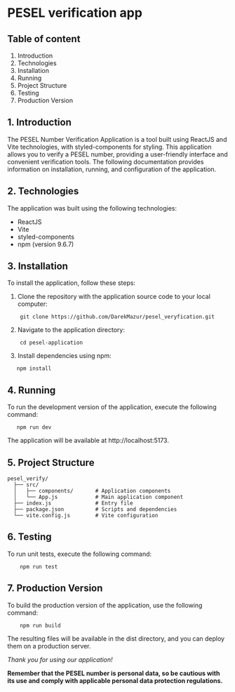 # PESEL verification app

## Table of content
1. Introduction
2. Technologies
3. Installation
4. Running
5. Project Structure
6. Testing
7. Production Version


## 1. Introduction
   The PESEL Number Verification Application is a tool built using ReactJS and Vite technologies, with styled-components for styling. This application allows you to verify a PESEL number, providing a user-friendly interface and convenient verification tools. The following documentation provides information on installation, running, and configuration of the application.

## 2. Technologies
The application was built using the following technologies:

* ReactJS
* Vite
* styled-components
* npm (version 9.6.7)

## 3. Installation
To install the application, follow these steps:

1. Clone the repository with the application source code to your local computer:

```
    git clone https://github.com/DarekMazur/pesel_veryfication.git
```

2. Navigate to the application directory:
```
    cd pesel-application
```
3. Install dependencies using npm:
```
   npm install
```

## 4. Running
To run the development version of the application, execute the following command:
```
   npm run dev
```
The application will be available at http://localhost:5173.

## 5. Project Structure
```
pesel_verify/
  ├── src/
  │   ├── components/       # Application components
  │   └── App.js            # Main application component
  ├── index.js              # Entry file
  ├── package.json          # Scripts and dependencies
  └── vite.config.js        # Vite configuration
```

## 6. Testing
To run unit tests, execute the following command:
```
    npm run test
```

## 7. Production Version
To build the production version of the application, use the following command:
```
    npm run build
```
The resulting files will be available in the dist directory, and you can deploy them on a production server.


_Thank you for using our application!_


**Remember that the PESEL number is personal data, so be cautious with its use and comply with applicable personal data protection regulations.**